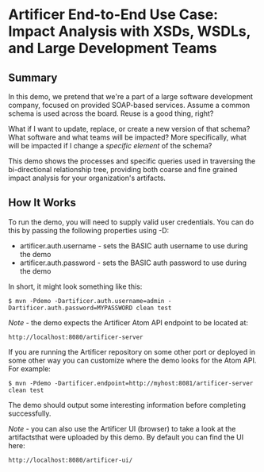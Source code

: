# Artificer End-to-End Use Case: Impact Analysis with XSDs, WSDLs, and Large Development Teams

## Summary

In this demo, we pretend that we're a part of a large software development company, focused on provided
SOAP-based services.  Assume a common schema is used across the board.  Reuse is a good thing, right?

What if I want to update, replace, or create a new version of that schema?  What software and what teams will be
impacted?  More specifically, what will be impacted if I change a *specific element* of the schema?

This demo shows the processes and specific queries used in traversing the bi-directional relationship tree,
providing both coarse and fine grained impact analysis for your organization's artifacts.

## How It Works

To run the demo, you will need to supply valid user credentials.  You can do this
by passing the following properties using -D:

* artificer.auth.username - sets the BASIC auth username to use during the demo
* artificer.auth.password - sets the BASIC auth password to use during the demo

In short, it might look something like this:

	$ mvn -Pdemo -Dartificer.auth.username=admin -Dartificer.auth.password=MYPASSWORD clean test

*Note* - the demo expects the Artificer Atom API endpoint to be located at:

	http://localhost:8080/artificer-server

If you are running the Artificer repository on some other port or deployed in some other way
you can customize where the demo looks for the Atom API.  For example:

	$ mvn -Pdemo -Dartificer.endpoint=http://myhost:8081/artificer-server clean test

The demo should output some interesting information before completing successfully.

*Note* - you can also use the Artificer UI (browser) to take a look at the artifactsthat were
uploaded by this demo.  By default you can find the UI here:

	http://localhost:8080/artificer-ui/
